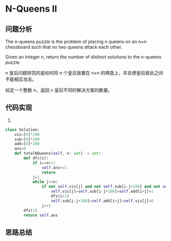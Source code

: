 #   N-Queens II

## 问题分析

The n-queens puzzle is the problem of placing n queens on an n×n chessboard such that no two queens attack each other.

Given an integer n, return the number of distinct solutions to the n-queens puzzle.

n 皇后问题研究的是如何将 n 个皇后放置在 n×n 的棋盘上，并且使皇后彼此之间不能相互攻击。

给定一个整数 n，返回 n 皇后不同的解决方案的数量。

## 代码实现

1.
```python
class Solution:
    vis=[0]*100
    sub=[0]*200
    add=[0]*200
    ans=0
    def totalNQueens(self, n: int) -> int:
        def dfs(i):
            if i==n+1:
                self.ans+=1
                return
            j=1
            while j<=n:
                if not self.vis[j] and not self.sub[i-j+100] and not self.add[i+j]:
                    self.vis[j]=self.sub[i-j+100]=self.add[i+j]=1
                    dfs(i+1)
                    self.sub[i-j+100]=self.add[i+j]=self.vis[j]=0
                j+=1
        dfs(1)
        return self.ans
```


## 思路总结

